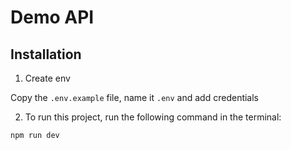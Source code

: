 # Demo API

## Installation

1. Create env

Copy the `.env.example` file, name it `.env` and add credentials

2. To run this project, run the following command in the terminal:

```
npm run dev
```